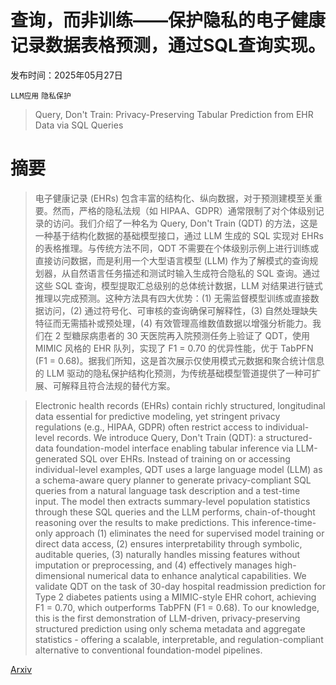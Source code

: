 # 查询，而非训练——保护隐私的电子健康记录数据表格预测，通过SQL查询实现。

发布时间：2025年05月27日

`LLM应用` `隐私保护`

> Query, Don't Train: Privacy-Preserving Tabular Prediction from EHR Data via SQL Queries

# 摘要

> 电子健康记录 (EHRs) 包含丰富的结构化、纵向数据，对于预测建模至关重要。然而，严格的隐私法规（如 HIPAA、GDPR）通常限制了对个体级别记录的访问。我们介绍了一种名为 Query, Don't Train (QDT) 的方法，这是一种基于结构化数据的基础模型接口，通过 LLM 生成的 SQL 实现对 EHRs 的表格推理。与传统方法不同，QDT 不需要在个体级别示例上进行训练或直接访问数据，而是利用一个大型语言模型 (LLM) 作为了解模式的查询规划器，从自然语言任务描述和测试时输入生成符合隐私的 SQL 查询。通过这些 SQL 查询，模型提取汇总级别的总体统计数据，LLM 对结果进行链式推理以完成预测。这种方法具有四大优势：(1) 无需监督模型训练或直接数据访问，(2) 通过符号化、可审核的查询确保可解释性，(3) 自然处理缺失特征而无需插补或预处理，(4) 有效管理高维数值数据以增强分析能力。我们在 2 型糖尿病患者的 30 天医院再入院预测任务上验证了 QDT，使用 MIMIC 风格的 EHR 队列，实现了 F1 = 0.70 的优异性能，优于 TabPFN (F1 = 0.68)。据我们所知，这是首次展示仅使用模式元数据和聚合统计信息的 LLM 驱动的隐私保护结构化预测，为传统基础模型管道提供了一种可扩展、可解释且符合法规的替代方案。

> Electronic health records (EHRs) contain richly structured, longitudinal data essential for predictive modeling, yet stringent privacy regulations (e.g., HIPAA, GDPR) often restrict access to individual-level records. We introduce Query, Don't Train (QDT): a structured-data foundation-model interface enabling tabular inference via LLM-generated SQL over EHRs. Instead of training on or accessing individual-level examples, QDT uses a large language model (LLM) as a schema-aware query planner to generate privacy-compliant SQL queries from a natural language task description and a test-time input. The model then extracts summary-level population statistics through these SQL queries and the LLM performs, chain-of-thought reasoning over the results to make predictions. This inference-time-only approach (1) eliminates the need for supervised model training or direct data access, (2) ensures interpretability through symbolic, auditable queries, (3) naturally handles missing features without imputation or preprocessing, and (4) effectively manages high-dimensional numerical data to enhance analytical capabilities. We validate QDT on the task of 30-day hospital readmission prediction for Type 2 diabetes patients using a MIMIC-style EHR cohort, achieving F1 = 0.70, which outperforms TabPFN (F1 = 0.68). To our knowledge, this is the first demonstration of LLM-driven, privacy-preserving structured prediction using only schema metadata and aggregate statistics - offering a scalable, interpretable, and regulation-compliant alternative to conventional foundation-model pipelines.

[Arxiv](https://arxiv.org/abs/2505.21801)